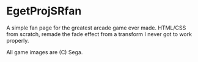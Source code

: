 # EgetProjSRfan
A simple fan page for the greatest arcade game ever made. HTML/CSS from scratch, remade the fade effect from a transform I never got to work properly.

All game images are (C) Sega.

